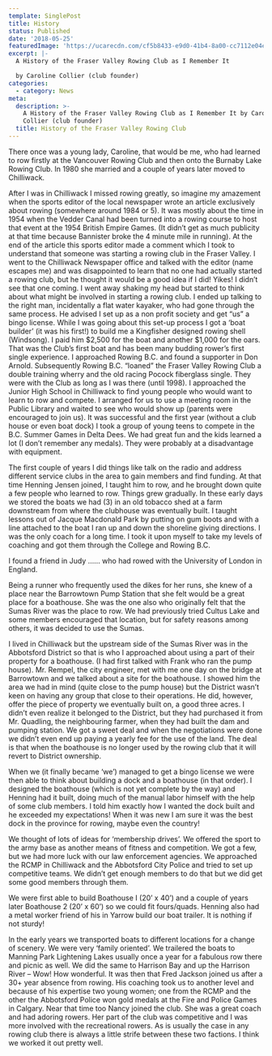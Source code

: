 ```yaml
---
template: SinglePost
title: History
status: Published
date: '2018-05-25'
featuredImage: 'https://ucarecdn.com/cf5b8433-e9d0-41b4-8a00-cc7112e04e97/'
excerpt: |-
  A History of the Fraser Valley Rowing Club as I Remember It

  by Caroline Collier (club founder)
categories:
  - category: News
meta:
  description: >-
    A History of the Fraser Valley Rowing Club as I Remember It by Caroline
    Collier (club founder)
  title: History of the Fraser Valley Rowing Club
---
```

There once was a young lady, Caroline, that would be me, who had learned to row firstly at the Vancouver Rowing Club and then onto the Burnaby Lake Rowing Club. In 1980 she married and a couple of years later moved to Chilliwack.

After I was in Chilliwack I missed rowing greatly, so imagine my amazement when the sports editor of the local newspaper wrote an article exclusively about rowing (somewhere around 1984 or 5). It was mostly about the time in 1954 when the Vedder Canal had been turned into a rowing course to host that event at the 1954 British Empire Games. (It didn’t get as much publicity at that time because Bannister broke the 4 minute mile in running). At the end of the article this sports editor made a comment which I took to understand that someone was starting a rowing club in the Fraser Valley. I went to the Chilliwack Newspaper office and talked with the editor (name escapes me) and was disappointed to learn that no one had actually started a rowing club, but he thought it would be a good idea if I did! Yikes! I didn’t see that one coming. I went away shaking my head but started to think about what might be involved in starting a rowing club. I ended up talking to the right man, incidentally a flat water kayaker, who had gone through the same process. He advised I set up as a non profit society and get “us” a bingo license. While I was going about this set-up process I got a ‘boat builder’ (it was his first!) to build me a Kingfisher designed rowing shell (Windsong). I paid him $2,500 for the boat and another $1,000 for the oars. That was the Club’s first boat and has been many budding rower’s first single experience. I approached Rowing B.C. and found a supporter in Don Arnold. Subsequently Rowing B.C. “loaned” the Fraser Valley Rowing Club a double training wherry and the old racing Pocock fiberglass single. They were with the Club as long as I was there (until 1998). I approached the Junior High School in Chilliwack to find young people who would want to learn to row and compete. I arranged for us to use a meeting room in the Public Library and waited to see who would show up (parents were encouraged to join us). It was successful and the first year (without a club house or even boat dock) I took a group of young teens to compete in the B.C. Summer Games in Delta Dees. We had great fun and the kids learned a lot (I don’t remember any medals). They were probably at a disadvantage with equipment.

The first couple of years I did things like talk on the radio and address different service clubs in the area to gain members and find funding. At that time Henning Jensen joined, I taught him to row, and he brought down quite a few people who learned to row. Things grew gradually. In these early days we stored the boats we had (3) in an old tobacco shed at a farm downstream from where the clubhouse was eventually built. I taught lessons out of Jacque Macdonald Park by putting on gum boots and with a line attached to the boat I ran up and down the shoreline giving directions. I was the only coach for a long time. I took it upon myself to take my levels of coaching and got them through the College and Rowing B.C.

I found a friend in Judy …… who had rowed with the University of London in England.

Being a runner who frequently used the dikes for her runs, she knew of a place near the Barrowtown Pump Station that she felt would be a great place for a boathouse. She was the one also who originally felt that the Sumas River was the place to row. We had previously tried Cultus Lake and some members encouraged that location, but for safety reasons among others, it was decided to use the Sumas.

I lived in Chilliwack but the upstream side of the Sumas River was in the Abbotsford District so that is who I approached about using a part of their property for a boathouse. (I had first talked with Frank who ran the pump house). Mr. Rempel, the city engineer, met with me one day on the bridge at Barrowtown and we talked about a site for the boathouse. I showed him the area we had in mind (quite close to the pump house) but the District wasn’t keen on having any group that close to their operations. He did, however, offer the piece of property we eventually built on, a good three acres. I didn’t even realize it belonged to the District, but they had purchased it from Mr. Quadling, the neighbouring farmer, when they had built the dam and pumping station. We got a sweet deal and when the negotiations were done we didn’t even end up paying a yearly fee for the use of the land. The deal is that when the boathouse is no longer used by the rowing club that it will revert to District ownership.

When we (it finally became ‘we’) managed to get a bingo license we were then able to think about building a dock and a boathouse (in that order). I designed the boathouse (which is not yet complete by the way) and Henning had it built, doing much of the manual labor himself with the help of some club members. I told him exactly how I wanted the dock built and he exceeded my expectations! When it was new I am sure it was the best dock in the province for rowing, maybe even the country!

We thought of lots of ideas for ‘membership drives’. We offered the sport to the army base as another means of fitness and competition. We got a few, but we had more luck with our law enforcement agencies. We approached the RCMP in Chilliwack and the Abbotsford City Police and tried to set up competitive teams. We didn’t get enough members to do that but we did get some good members through them.

We were first able to build Boathouse I (20’ x 40’) and a couple of years later Boathouse 2 (20’ x 60’) so we could fit fours/quads. Henning also had a metal worker friend of his in Yarrow build our boat trailer. It is nothing if not sturdy!

In the early years we transported boats to different locations for a change of scenery. We were very ‘family oriented’. We trailered the boats to Manning Park Lightening Lakes usually once a year for a fabulous row there and picnic as well. We did the same to Harrison Bay and up the Harrison River – Wow! How wonderful. It was then that Fred Jackson joined us after a 30+ year absence from rowing. His coaching took us to another level and because of his expertise two young women; one from the RCMP and the other the Abbotsford Police won gold medals at the Fire and Police Games in Calgary. Near that time too Nancy joined the club. She was a great coach and had adoring rowers. Her part of the club was competitive and I was more involved with the recreational rowers. As is usually the case in any rowing club there is always a little strife between these two factions. I think we worked it out pretty well.
